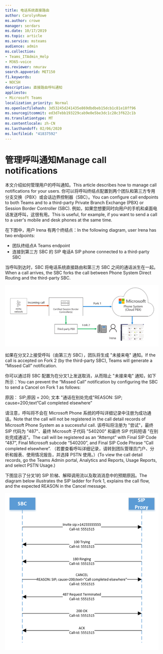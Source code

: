 ```yaml
---
title: 电话系统直接路由
author: CarolynRowe
ms.author: crowe
manager: serdars
ms.date: 10/17/2019
ms.topic: article
ms.service: msteams
audience: admin
ms.collection:
- Teams_ITAdmin_Help
- M365-voice
ms.reviewer: nmurav
search.appverid: MET150
f1.keywords:
- NOCSH
description: 直接路由呼叫通知
appliesto:
- Microsoft Teams
localization_priority: Normal
ms.openlocfilehash: 3d53245d241435e869dbdbeb15dcb1c81e18ff96
ms.sourcegitcommit: ed3d7ebb193229cab9e0e5be3dc1c28c3f622c1b
ms.translationtype: MT
ms.contentlocale: zh-CN
ms.lasthandoff: 02/06/2020
ms.locfileid: "41837592"
---
```

# <a name="manage-call-notifications"></a><span data-ttu-id="26836-103">管理呼叫通知</span><span class="sxs-lookup"><span data-stu-id="26836-103">Manage call notifications</span></span>

<span data-ttu-id="26836-104">本文介绍如何管理用户的呼叫通知。</span><span class="sxs-lookup"><span data-stu-id="26836-104">This article describes how to manage call notifications for your users.</span></span> <span data-ttu-id="26836-105">你可以将呼叫终结点配置到两个团队和第三方专用分支交换（PBX）或会话边界控制器（SBC）。</span><span class="sxs-lookup"><span data-stu-id="26836-105">You can configure call endpoints to both Teams and to a third-party Private Branch Exchange (PBX) or Session Border Controller (SBC).</span></span>  <span data-ttu-id="26836-106">例如，如果您想要同时向用户的手机和桌面电话发送呼叫，这很有用。</span><span class="sxs-lookup"><span data-stu-id="26836-106">This is useful, for example, if you want to send a call to a user's mobile and desk phones at the same time.</span></span>   

<span data-ttu-id="26836-107">在下图中，用户 Irena 有两个终结点：</span><span class="sxs-lookup"><span data-stu-id="26836-107">In the following diagram, user Irena has two endpoints:</span></span>

- <span data-ttu-id="26836-108">团队终结点</span><span class="sxs-lookup"><span data-stu-id="26836-108">A Teams endpoint</span></span>
- <span data-ttu-id="26836-109">连接到第三方 SBC 的 SIP 电话</span><span class="sxs-lookup"><span data-stu-id="26836-109">A SIP phone connected to a third-party SBC</span></span>

<span data-ttu-id="26836-110">当呼叫到达时，SBC 将电话系统直接路由和第三方 SBC 之间的通话派生在一起。</span><span class="sxs-lookup"><span data-stu-id="26836-110">When a call arrives, the SBC forks the call between Phone System Direct Routing and the third-party SBC.</span></span>


![显示分叉团队终结点的图表](media/direct-routing-call-notification-1.png)

<span data-ttu-id="26836-112">如果在分叉2上接受呼叫（由第三方 SBC），团队将生成 "未接来电" 通知。</span><span class="sxs-lookup"><span data-stu-id="26836-112">If the call is accepted on Fork 2 (by the third-party SBC), Teams will generate a “Missed Call” notification.</span></span>  

<span data-ttu-id="26836-113">你可以通过将 SBC 配置为在分叉1上发送取消，从而阻止 "未接来电" 通知，如下所示：</span><span class="sxs-lookup"><span data-stu-id="26836-113">You can prevent the “Missed Call” notification by configuring the SBC to send a Cancel on Fork 1 as follows:</span></span>

<span data-ttu-id="26836-114">原因： SIP;原因 = 200; 文本 "通话在别处完成"</span><span class="sxs-lookup"><span data-stu-id="26836-114">REASON: SIP; cause=200;text”Call completed elsewhere”</span></span> 

<span data-ttu-id="26836-115">请注意，呼叫将不会在 Microsoft Phone 系统的呼叫详细记录中注册为成功通话。</span><span class="sxs-lookup"><span data-stu-id="26836-115">Note that the call will not be registered in the call detail records of Microsoft Phone System as a successful call.</span></span> <span data-ttu-id="26836-116">该呼叫将注册为 "尝试"，最终 SIP 代码为 "487"、最终 Microsoft 子代码 "540200" 和最终 SIP 代码短语 "在别处完成通话"。</span><span class="sxs-lookup"><span data-stu-id="26836-116">The call will be registered as an “Attempt” with Final SIP Code “487”, Final Microsoft subcode “540200”, and Final SIP Code Phrase “Call completed elsewhere”.</span></span>   <span data-ttu-id="26836-117">（若要查看呼叫详细记录，请转到团队管理员门户、分析和报表、使用情况报告，并选择 PSTN 使用。）</span><span class="sxs-lookup"><span data-stu-id="26836-117">(To view the call detail records, go the Teams Admin portal, Analytics and Reports, Usage Reports, and select PSTN Usage.)</span></span>


<span data-ttu-id="26836-118">下图显示了分叉1的 SIP 阶梯、解释调用流以及取消消息中的预期原因。</span><span class="sxs-lookup"><span data-stu-id="26836-118">The diagram below illustrates the SIP ladder for Fork 1, explains the call flow, and the expected REASON in the Cancel message.</span></span> 

![显示分叉团队终结点的图表](media/direct-routing-call-notification-2.png)
